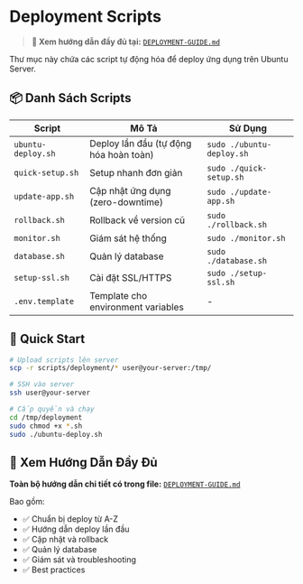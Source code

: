# Deployment Scripts

> **📖 Xem hướng dẫn đầy đủ tại:** [`DEPLOYMENT-GUIDE.md`](../../DEPLOYMENT-GUIDE.md)

Thư mục này chứa các script tự động hóa để deploy ứng dụng trên Ubuntu Server.

## 📦 Danh Sách Scripts

| Script | Mô Tả | Sử Dụng |
|--------|-------|---------|
| `ubuntu-deploy.sh` | Deploy lần đầu (tự động hóa hoàn toàn) | `sudo ./ubuntu-deploy.sh` |
| `quick-setup.sh` | Setup nhanh đơn giản | `sudo ./quick-setup.sh` |
| `update-app.sh` | Cập nhật ứng dụng (zero-downtime) | `sudo ./update-app.sh` |
| `rollback.sh` | Rollback về version cũ | `sudo ./rollback.sh` |
| `monitor.sh` | Giám sát hệ thống | `sudo ./monitor.sh` |
| `database.sh` | Quản lý database | `sudo ./database.sh` |
| `setup-ssl.sh` | Cài đặt SSL/HTTPS | `sudo ./setup-ssl.sh` |
| `.env.template` | Template cho environment variables | - |

## 🚀 Quick Start

```bash
# Upload scripts lên server
scp -r scripts/deployment/* user@your-server:/tmp/

# SSH vào server
ssh user@your-server

# Cấp quyền và chạy
cd /tmp/deployment
sudo chmod +x *.sh
sudo ./ubuntu-deploy.sh
```

## 📖 Xem Hướng Dẫn Đầy Đủ

**Toàn bộ hướng dẫn chi tiết có trong file:** [`DEPLOYMENT-GUIDE.md`](../../DEPLOYMENT-GUIDE.md)

Bao gồm:
- ✅ Chuẩn bị deploy từ A-Z
- ✅ Hướng dẫn deploy lần đầu  
- ✅ Cập nhật và rollback
- ✅ Quản lý database
- ✅ Giám sát và troubleshooting
- ✅ Best practices
